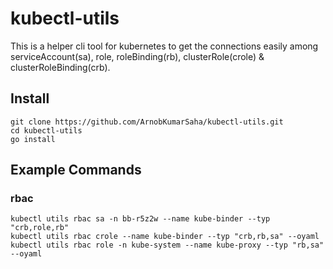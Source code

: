 # kubectl-utils

This is a helper cli tool for kubernetes to get the connections easily among serviceAccount(sa), role, roleBinding(rb), clusterRole(crole) & clusterRoleBinding(crb).

## Install 
`git clone https://github.com/ArnobKumarSaha/kubectl-utils.git` <br>
`cd kubectl-utils` <br>
`go install`

## Example Commands
### rbac
`kubectl utils rbac sa -n bb-r5z2w --name kube-binder --typ "crb,role,rb"` <br>
`kubectl utils rbac crole --name kube-binder --typ "crb,rb,sa" --oyaml` <br>
`kubectl utils rbac role -n kube-system --name kube-proxy --typ "rb,sa" --oyaml`
